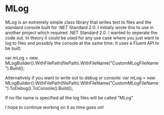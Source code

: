 # MLog

MLog is an extremely simple class library that writes text to files and the standard console built for .NET Standard 2.0. I initially wrote this to use in another project which required .NET Standard 2.0. I wanted to seperate the code out. In theory it could be used for any use case where you just want to log to files and possibly the console at the same time. It uses a Fluent API to be built.

var mLog = new MLogBuilder().WithFilePath(filePath).WithFileName("CustomMLogFileName").Build();

Alternatively if you want to write out to debug or console: var mLog = new MLogBuilder().WithFilePath(filePath).WithFileName("CustomMLogFileName").ToDebug().ToConsole().Build();

If no file name is specified all the log files will be called "MLog"

I hope to continue working on it as time goes on!
